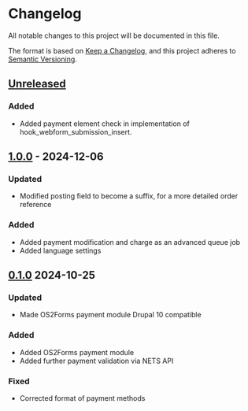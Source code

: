 <!-- markdownlint-disable MD024 -->
# Changelog

All notable changes to this project will be documented in this file.

The format is based on [Keep a Changelog](https://keepachangelog.com/en/1.1.0/),
and this project adheres to [Semantic
Versioning](https://semver.org/spec/v2.0.0.html).

## [Unreleased]

### Added

- Added payment element check in implementation of hook_webform_submission_insert.

## [1.0.0] - 2024-12-06

### Updated

- Modified posting field to become a suffix, for a more detailed order reference

### Added

- Added payment modification and charge as an advanced queue job
- Added language settings

## [0.1.0] 2024-10-25

### Updated

- Made OS2Forms payment module Drupal 10 compatible

### Added

- Added OS2Forms payment module
- Added further payment validation via NETS API

### Fixed

- Corrected format of payment methods

[Unreleased]: https://github.com/itk-dev/os2forms_selvbetjening/compare/1.0.0...HEAD
[1.0.0]: https://github.com/itk-dev/os2forms_selvbetjening/compare/0.1.0...1.0.0
[0.1.0]: https://github.com/itk-dev/os2forms_payment/releases/tag/0.1.0
